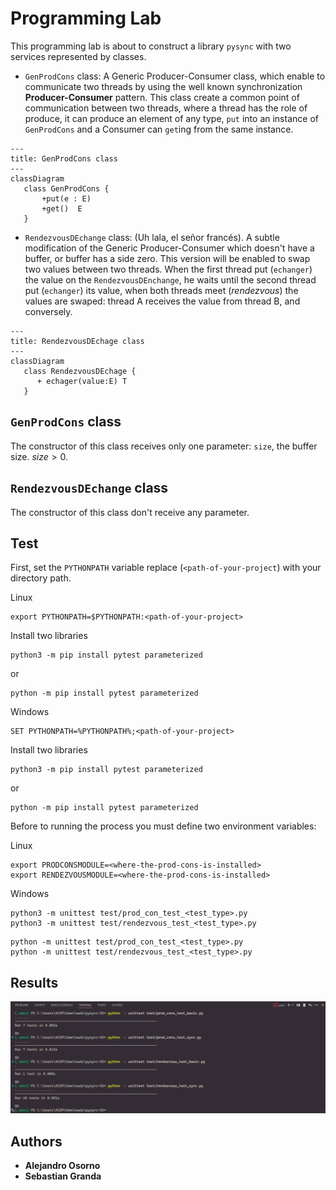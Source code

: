 
# Programming Lab

This programming lab is about to construct a library `pysync` with two services represented by classes.

* `GenProdCons` class: A Generic Producer-Consumer class, which enable to communicate two threads by using the well known synchronization
   **Producer-Consumer** pattern. This class create a common point of communication between two threads, where a thread has the role of produce, it can produce an element of any type, `put` into an instance of `GenProdCons` and a Consumer can `get`ing from the same instance.

```mermaid
---
title: GenProdCons class
---
classDiagram
   class GenProdCons {
       +put(e : E)
       +get()  E
   }
```

* `RendezvousDEchange` class: (Uh lala, el señor francés). A subtle modification of the Generic Producer-Consumer which doesn't have a
  buffer, or buffer has a side zero. This version will be enabled to swap two values between two threads. When the first thread put (`echanger`) the value on the `RendezvousDEnchange`, he waits until the second thread put (`echanger`) its value, when both threads meet (*rendezvous*) the values are swaped: thread A receives the value from thread B, and conversely.

```mermaid
---
title: RendezvousDEchage class
---
classDiagram
   class RendezvousDEchage {
      + echager(value:E) T
   }
```

## `GenProdCons` class

The constructor of this class receives only one parameter: `size`, the buffer size. $size > 0$.

## `RendezvousDEchange` class

The constructor of this class don't receive any parameter.

## Test

First, set the `PYTHONPATH` variable replace (`<path-of-your-project`) with your directory path.

Linux

```shell
export PYTHONPATH=$PYTHONPATH:<path-of-your-project>
```

Install two libraries

```shell
python3 -m pip install pytest parameterized
```

or

```shell
python -m pip install pytest parameterized
```

Windows

```shell
SET PYTHONPATH=%PYTHONPATH%;<path-of-your-project>
```

Install two libraries

```shell
python3 -m pip install pytest parameterized
```

or

```shell
python -m pip install pytest parameterized
```

Before to running the process you must define two environment variables:

Linux

```shell
export PRODCONSMODULE=<where-the-prod-cons-is-installed>
export RENDEZVOUSMODULE=<where-the-prod-cons-is-installed>
```

Windows

```shell
python3 -m unittest test/prod_con_test_<test_type>.py
python3 -m unittest test/rendezvous_test_<test_type>.py
```

```shell
python -m unittest test/prod_con_test_<test_type>.py
python -m unittest test/rendezvous_test_<test_type>.py
```

## Results

![alt text](image.png)

## Authors
* **Alejandro Osorno**
* **Sebastian Granda**